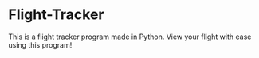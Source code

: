 # Flight-Tracker
This is a flight tracker program made in Python. View your flight with ease using this program!
